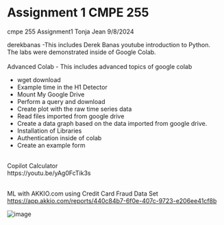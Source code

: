 # Assignment 1 CMPE 255
cmpe 255 Assignment1
Tonja Jean 9/8/2024

derekbanas -This includes Derek Banas youtube introduction to Python.<br /> The labs were demonstrated inside of Google Colab. <br /> <br />
Advanced Colab - This includes advanced topics of google colab <br />
  * wget download <br />
  * Example time in the H1 Detector <br />
  * Mount My Google Drive <br />
  * Perform a query and download <br />
  * Create plot with the raw time series data <br />
  * Read files imported from google drive <br />
  * Create a data graph based on the data imported from google drive. <br />
  * Installation of Libraries <br />
  * Authentication inside of colab <br />
  * Create an example form <br />
<br />
Copilot Calculator <br />
https://youtu.be/yAg0FcTik3s <br /> <br /> 


ML with AKKIO.com using Credit Card Fraud Data Set
https://app.akkio.com/reports/440c84b7-6f0e-407c-9723-e206ee41cf8b


![image](https://github.com/user-attachments/assets/912c94c6-e205-48ca-bae6-0271e4167c7c)



